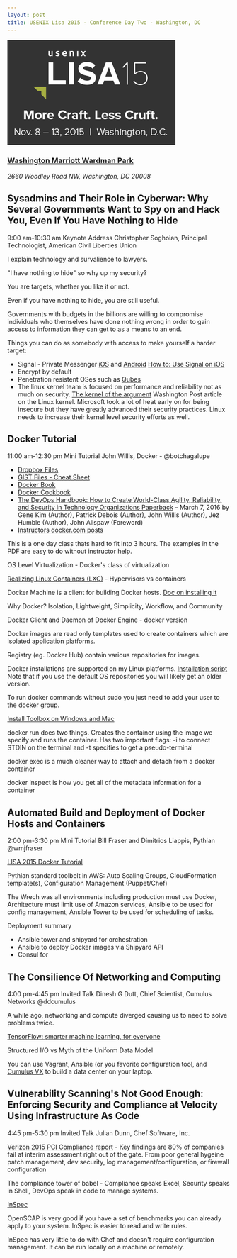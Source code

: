 ```yaml
---
layout: post
title: USENIX Lisa 2015 - Conference Day Two - Washington, DC
---
```


[![USENIX Lisa 15](/images/lisa15_banner_news.png "USENIX Lisa 15")](https://www.usenix.org/conference/lisa15)

### [Washington Marriott Wardman Park](http://www.marriott.com/hotels/travel/wasdt-washington-marriott-wardman-park/) ###
*2660 Woodley Road NW, Washington, DC 20008*

## Sysadmins and Their Role in Cyberwar: Why Several Governments Want to Spy on and Hack You, Even If You Have Nothing to Hide ##
9:00 am-10:30 am
Keynote Address
Christopher Soghoian, Principal Technologist, American Civil Liberties Union

I explain technology and survalience to lawyers.

"I have nothing to hide" so why up my security?

You are targets, whether you like it or not.

Even if you have nothing to hide, you are still useful.

Governments with budgets in the billions are willing to compromise individuals who themselves have done nothing wrong in order to gain access to information they can get to as a means to an end.

Things you can do as somebody with access to make yourself a harder target:

 - Signal - Private Messenger [iOS](https://itunes.apple.com/us/app/signal-private-messenger/id874139669?mt=8) and [Android](https://play.google.com/store/apps/details?id=org.thoughtcrime.securesms&hl=en) [How to: Use Signal on iOS](https://ssd.eff.org/en/module/how-use-signal-ios)
 - Encrypt by default
 - Penetration resistent OSes such as [Qubes](https://www.qubes-os.org/)
 - The linux kernel team is focused on performance and reliability not as much on security. [The kernel of the argument](http://www.washingtonpost.com/sf/business/2015/11/05/net-of-insecurity-the-kernel-of-the-argument/) Washington Post article on the Linux kernel.  Microsoft took a lot of heat early on for being insecure but they have greatly advanced their security practices.  Linux needs to increase their kernel level security efforts as well.

## Docker Tutorial ##
11:00 am-12:30 pm
Mini Tutorial
John Willis, Docker - @botchagalupe

 - [Dropbox Files](https://www.dropbox.com/s/ofxgoout0287ca8/Docker_Training%20-%20Base%20Copy.pdf?dl=0)
 - [GIST Files - Cheat Sheet](https://gist.github.com/botchagalupe/53695f50eebbd3eaa9aa)
 - [Docker Book](http://www.dockerbook.com/)
 - [Docker Cookbook](http://shop.oreilly.com/product/0636920036791.do)
 - [The DevOps Handbook: How to Create World-Class Agility, Reliability, and Security in Technology Organizations Paperback](http://www.amazon.com/The-DevOps-Handbook-World-Class-Organizations/dp/1942788002) – March 7, 2016 by Gene Kim (Author), Patrick Debois (Author), John Willis (Author), Jez Humble (Author), John Allspaw (Foreword)
 - [Instructors docker.com posts](https://blog.docker.com/author/john-willis/)

This is a one day class thats hard to fit into 3 hours.  The examples in the PDF are easy to do without instructor help.

OS Level Virtualization - Docker's class of virtualization

[Realizing Linux Containers (LXC)](http://www.slideshare.net/BodenRussell/realizing-linux-containerslxc) - Hypervisors vs containers

Docker Machine is a client for building Docker hosts.  [Doc on installing it](http://docs.docker.com/machine/)

Why Docker? Isolation, Lightweight, Simplicity, Workflow, and Community

Docker Client and Daemon of Docker Engine - docker version

Docker images are read only templates used to create containers which are isolated application platforms.

Registry (eg. Docker Hub) contain various repositories for images.

Docker installations are supported on my Linux platforms.  [Installation script](https://get.docker.com)  Note that if you use the default OS repositories you will likely get an older version.

To run docker commands without sudo you just need to add your user to the docker group.

[Install Toolbox on Windows and Mac](https://github.com/docker/toolbox/releases)

docker run does two things.  Creates the container using the image we specify and runs the container.  Has two important flags: -i to connect STDIN on the terminal and -t specifies to get a pseudo-terminal

docker exec is a much cleaner way to attach and detach from a docker container

docker inspect is how you get all of the metadata information for a container

## Automated Build and Deployment of Docker Hosts and Containers ##
2:00 pm-3:30 pm
Mini Tutorial
Bill Fraser and Dimitrios Liappis, Pythian @wmjfraser

[LISA 2015 Docker Tutorial](https://github.com/pythian/lisa15-docker-tutorial)

Pythian standard toolbelt in AWS: Auto Scaling Groups, CloudFormation template(s), Configuration Management (Puppet/Chef)

The Wrech was all environments including production must use Docker, Architecture must limit use of Amazon services, Ansible to be used for config management, Ansible Tower to be used for scheduling of tasks.

Deployment summary

 - Ansible tower and shipyard for orchestration
 - Ansible to deploy Docker images via Shipyard API
 - Consul for 

## The Consilience Of Networking and Computing ##
4:00 pm-4:45 pm
Invited Talk
Dinesh G Dutt, Chief Scientist, Cumulus Networks
@ddcumulus

A while ago, networking and compute diverged causing us to need to solve problems twice.

[TensorFlow: smarter machine learning, for everyone](https://googleblog.blogspot.com/2015/11/tensorflow-smarter-machine-learning-for.html)

Structured I/O vs Myth of the Uniform Data Model

You can use Vagrant, Ansible (or you favorite configuration tool, and [Cumulus VX](https://cumulusnetworks.com/cumulus-vx/) to build a data center on your laptop.

## Vulnerability Scanning's Not Good Enough: Enforcing Security and Compliance at Velocity Using Infrastructure As Code ##
4:45 pm-5:30 pm
Invited Talk
Julian Dunn, Chef Software, Inc.

[Verizon 2015 PCI Compliance report](http://www.verizonenterprise.com/pcireport/2015/) - Key findings are 80% of companies fail at interim assessment right out of the gate.  From poor general hygeine patch management, dev security, log management/configuration,  or firewall configuration

The compliance tower of babel - Compliance speaks Excel, Security speaks in Shell, DevOps speak in code to manage systems.

[InSpec](https://www.chef.io/inspec/)

OpenSCAP is very good if you have a set of benchmarks you can already apply to your system.  InSpec is easier to read and write rules.

InSpec has very little to do with Chef and doesn't require configuration management.  It can be run locally on a machine or remotely.

